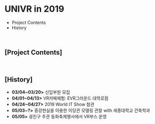 # UNIVR in 2019
* Project Contents
* History

<br>

## [Project Contents]

<br>

## [History]
* **03/04~03/20>** 신입부원 모집
* **04/01~04/13>** VR카페체험: EVR그라운드 대학로점
* **04/24~04/27>** 2019 World IT Show 참관
* **05/03~?>** 증강현실을 이용한 이당관 모델링 관찰 with 세종대학교 건축학과 
* **05/05>** 광진구 주관 동화축제행사에서 VR부스 운영

